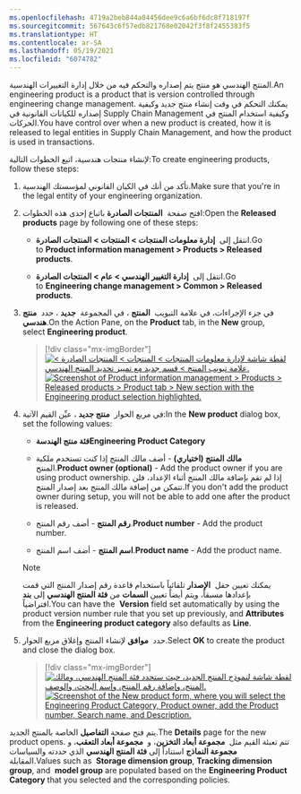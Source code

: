 ```yaml
---
ms.openlocfilehash: 4719a2beb844a04456dee9c6a6bf6dc8f718197f
ms.sourcegitcommit: 567643c6f57edb821768e02042f3f8f2455383f5
ms.translationtype: HT
ms.contentlocale: ar-SA
ms.lasthandoff: 05/19/2021
ms.locfileid: "6074782"
---
```

<span data-ttu-id="76533-101">المنتج الهندسي هو منتج يتم إصداره والتحكم فيه من خلال إدارة التغييرات الهندسية.</span><span class="sxs-lookup"><span data-stu-id="76533-101">An engineering product is a product that is version controlled through engineering change management.</span></span> <span data-ttu-id="76533-102">يمكنك التحكم في وقت إنشاء منتج جديد وكيفية إصداره للكيانات القانونية في Supply Chain Management وكيفية استخدام المنتج في الحركات.</span><span class="sxs-lookup"><span data-stu-id="76533-102">You have control over when a new product is created, how it is released to legal entities in Supply Chain Management, and how the product is used in transactions.</span></span>

<span data-ttu-id="76533-103">لإنشاء منتجات هندسية، اتبع الخطوات التالية:</span><span class="sxs-lookup"><span data-stu-id="76533-103">To create engineering products, follow these steps:</span></span>

1.  <span data-ttu-id="76533-104">تأكد من أنك في الكيان القانوني لمؤسستك الهندسية.</span><span class="sxs-lookup"><span data-stu-id="76533-104">Make sure that you're in the legal entity of your engineering organization.</span></span>

1.  <span data-ttu-id="76533-105">افتح صفحة  **المنتجات الصادرة** باتباع إحدى هذه الخطوات:</span><span class="sxs-lookup"><span data-stu-id="76533-105">Open the **Released products** page by following one of these steps:</span></span>

    -   <span data-ttu-id="76533-106">انتقل إلى  **إدارة معلومات المنتجات > المنتجات > المنتجات الصادرة**.</span><span class="sxs-lookup"><span data-stu-id="76533-106">Go to **Product information management > Products > Released products**.</span></span>

    -   <span data-ttu-id="76533-107">انتقل إلى  **إدارة التغيير الهندسي > عام > المنتجات الصادرة**.</span><span class="sxs-lookup"><span data-stu-id="76533-107">Go to **Engineering change management > Common > Released products**.</span></span>

1.  <span data-ttu-id="76533-108">في جزء الإجراءات، في علامة التبويب  **المنتج** ، في المجموعة  **جديد** ، حدد  **منتج هندسي**.</span><span class="sxs-lookup"><span data-stu-id="76533-108">On the Action Pane, on the **Product** tab, in the **New** group, select **Engineering product**.</span></span>

    > [!div class="mx-imgBorder"]
    > <span data-ttu-id="76533-109">[![لقطة شاشة لإدارة معلومات المنتجات > المنتجات > المنتجات الصادرة > علامة تبويب المنتج > قسم جديد مع تمييز تحديد المنتج الهندسي.](../media/new-engineering-product.png)](../media/new-engineering-product.png#lightbox)</span><span class="sxs-lookup"><span data-stu-id="76533-109">[![Screenshot of Product information management > Products > Released products > Product tab > New section with the Engineering product selection highlighted.](../media/new-engineering-product.png)](../media/new-engineering-product.png#lightbox)</span></span>

1.  <span data-ttu-id="76533-110">في مربع الحوار  **منتج جديد** ، عيِّن القيم الآتية:</span><span class="sxs-lookup"><span data-stu-id="76533-110">In the **New product** dialog box, set the following values:</span></span>

    - <span data-ttu-id="76533-111">**فئة منتج الهندسة**</span><span class="sxs-lookup"><span data-stu-id="76533-111">**Engineering Product Category**</span></span>

    - <span data-ttu-id="76533-112">**مالك المنتج (اختياري)** - أضف مالك المنتج إذا كنت تستخدم ملكية المنتج.</span><span class="sxs-lookup"><span data-stu-id="76533-112">**Product owner (optional)** - Add the product owner if you are using product ownership.</span></span> <span data-ttu-id="76533-113">إذا لم تقم بإضافة مالك المنتج أثناء الإعداد، فلن تتمكن من إضافة مالك المنتج بعد إصدار المنتج.</span><span class="sxs-lookup"><span data-stu-id="76533-113">If you don't add the product owner during setup, you will not be able to add one after the product is released.</span></span>

    - <span data-ttu-id="76533-114">**رقم المنتج** - أضف رقم المنتج.</span><span class="sxs-lookup"><span data-stu-id="76533-114">**Product number** - Add the product number.</span></span>

    - <span data-ttu-id="76533-115">**اسم المنتج** - أضف اسم المنتج.</span><span class="sxs-lookup"><span data-stu-id="76533-115">**Product name** -  Add the product name.</span></span>

    > [!NOTE]
    > <span data-ttu-id="76533-116">يمكنك تعيين حقل  **الإصدار** تلقائياً باستخدام قاعدة رقم إصدار المنتج التي قمت بإعدادها مسبقاً، ويتم أيضاً تعيين **السمات** من **فئة المنتج الهندسي** إلى **بند** افتراضياً.</span><span class="sxs-lookup"><span data-stu-id="76533-116">You can have the  **Version** field set automatically by using the product version number rule that you set up previously, and **Attributes** from the **Engineering product category** also defaults as **Line**.</span></span>

1.  <span data-ttu-id="76533-117">حدد  **موافق** لإنشاء المنتج وإغلاق مربع الحوار.</span><span class="sxs-lookup"><span data-stu-id="76533-117">Select **OK** to create the product and close the dialog box.</span></span>

    > [!div class="mx-imgBorder"]
    > <span data-ttu-id="76533-118">[![لقطة شاشة لنموذج المنتج الجديد، حيث ستحدد فئة المنتج الهندسي، ومالك المنتج، وإضافة رقم المنتج، واسم البحث، والوصف.](../media/new-product.png)](../media/new-product.png#lightbox)</span><span class="sxs-lookup"><span data-stu-id="76533-118">[![Screenshot of the New product form, where you will select the Engineering Product Category, Product owner, add the Product number, Search name, and Description.](../media/new-product.png)](../media/new-product.png#lightbox)</span></span>

<span data-ttu-id="76533-119">يتم فتح صفحة **التفاصيل** الخاصة بالمنتج الجديد.</span><span class="sxs-lookup"><span data-stu-id="76533-119">The **Details** page for the new product opens.</span></span> <span data-ttu-id="76533-120">تتم تعبئة القيم مثل  **مجموعة أبعاد التخزين**، و  **مجموعة أبعاد التعقب**، و  **مجموعة النماذج** استناداً إلى **فئة المنتج الهندسي** الذي حددته والسياسات المقابلة.</span><span class="sxs-lookup"><span data-stu-id="76533-120">Values such as  **Storage dimension group**, **Tracking dimension group**, and  **model group** are populated based on the **Engineering Product Category** that you selected and the corresponding policies.</span></span>
